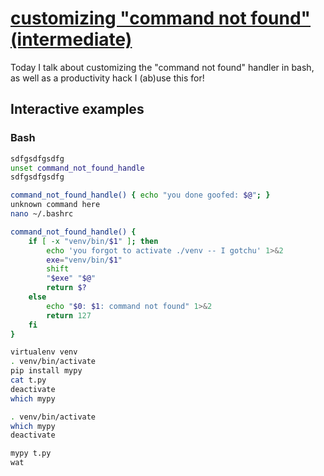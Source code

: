 # [customizing "command not found" (intermediate)](https://youtu.be/p4cpVggLuJk)

Today I talk about customizing the "command not found" handler in bash, as well as a productivity hack I (ab)use this for!

## Interactive examples

### Bash

```bash
sdfgsdfgsdfg
unset command_not_found_handle
sdfgsdfgsdfg

command_not_found_handle() { echo "you done goofed: $@"; }
unknown command here
nano ~/.bashrc

command_not_found_handle() {
    if [ -x "venv/bin/$1" ]; then
        echo 'you forgot to activate ./venv -- I gotchu' 1>&2
        exe="venv/bin/$1"
        shift
        "$exe" "$@"
        return $?
    else
        echo "$0: $1: command not found" 1>&2
        return 127
    fi
}

virtualenv venv
. venv/bin/activate
pip install mypy
cat t.py
deactivate
which mypy

. venv/bin/activate
which mypy
deactivate

mypy t.py
wat
```
